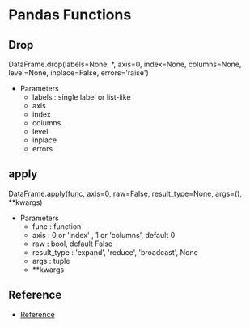 # Pandas Functions

## Drop
DataFrame.drop(labels=None, *, axis=0, index=None, columns=None, level=None, inplace=False, errors='raise')

- Parameters
  - labels : single label or list-like
  - axis
  - index
  - columns
  - level
  - inplace
  - errors

## apply
DataFrame.apply(func, axis=0, raw=False, result_type=None, args=(), **kwargs)

- Parameters
  - func : function
  - axis : 0 or 'index' , 1 or 'columns', default 0
  - raw : bool, default False
  - result_type : 'expand', 'reduce', 'broadcast', None
  - args : tuple
  - **kwargs

## Reference
- [Reference](https://pandas.pydata.org/pandas-docs/stable/reference/api/pandas.DataFrame.drop.html)